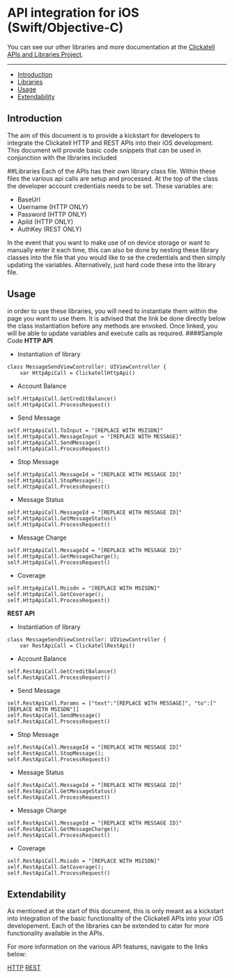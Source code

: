 # API integration for iOS (Swift/Objective-C) 

You can see our other libraries and more documentation at the [Clickatell APIs and Libraries Project](http://clickatell.github.io/).

------------------------------------


* [Introduction](#Introduction)
* [Libraries](#Libraries)
* [Usage](#usage)
* [Extendability](#Extendability)




## Introduction
The aim of this document is to provide a kickstart for developers to integrate the Clickatell HTTP and REST APIs into their iOS development. This document will provide basic code snippets that can be used in conjunction with the libraries included

##Libraries
Each of the APIs has their own library class file. Within these files the various api calls are setup and processed. At the top of the class the developer account credentials needs to be set. These variables are:

 - BaseUrl
 - Username (HTTP ONLY)
 - Password (HTTP ONLY)
 - ApiId (HTTP ONLY)
 - AuthKey (REST ONLY)

 In the event that you want to make use of on device storage or want to manually enter it each time, this can also be done by nesting these library classes into the file that you would like to se the credentials and then simply updating the variables. Alternatively, just hard code these into the library file.

## Usage
in order to use these libraries, you will need to instantiate them within the page you want to use them. It is advised that the link be done directly below the class instantiation before any methods are envoked.  Once linked, you will be able to update variables and execute calls as required.
####Sample Code
**HTTP API**
- Instantiation of library

```
class MessageSendViewController: UIViewController {  
	var HttpApiCall = ClickatellHttpApi()
```

 - Account Balance
```
self.HttpApiCall.GetCreditBalance()
self.HttpApiCall.ProcessRequest()
```
 
- Send Message
```
self.HttpApiCall.ToInput = "[REPLACE WITH MSISDN]"
self.HttpApiCall.MessageInput = "[REPLACE WITH MESSAGE]"
self.HttpApiCall.SendMessage()
self.HttpApiCall.ProcessRequest()
```

- Stop Message

```
self.HttpApiCall.MessageId = "[REPLACE WITH MESSAGE ID]"
self.HttpApiCall.StopMessage();
self.HttpApiCall.ProcessRequest()
```
- Message Status

```
self.HttpApiCall.MessageId = "[REPLACE WITH MESSAGE ID]"
self.HttpApiCall.GetMessageStatus()
self.HttpApiCall.ProcessRequest()
```
- Message Charge

```
self.HttpApiCall.MessageId = "[REPLACE WITH MESSAGE ID]"
self.HttpApiCall.GetMessageCharge();
self.HttpApiCall.ProcessRequest()
```
- Coverage

```
self.HttpApiCall.Msisdn = "[REPLACE WITH MSISDN]"
self.HttpApiCall.GetCoverage();
self.HttpApiCall.ProcessRequest()
```


**REST API**

 - Instantiation of library

```
class MessageSendViewController: UIViewController {  
	var RestApiCall = ClickatellRestApi()
```

 - Account Balance
```
self.RestApiCall.GetCreditBalance()
self.RestApiCall.ProcessRequest()
```
 
- Send Message
```
self.RestApiCall.Params = ["text":"[REPLACE WITH MESSAGE]", "to":["[REPLACE WITH MSISDN"]]
self.RestApiCall.SendMessage()
self.RestApiCall.ProcessRequest()
```

- Stop Message

```
self.RestApiCall.MessageId = "[REPLACE WITH MESSAGE ID]"
self.RestApiCall.StopMessage();
self.RestApiCall.ProcessRequest()
```
- Message Status

```
self.RestApiCall.MessageId = "[REPLACE WITH MESSAGE ID]"
self.RestApiCall.GetMessageStatus()
self.RestApiCall.ProcessRequest()
```
- Message Charge

```
self.RestApiCall.MessageId = "[REPLACE WITH MESSAGE ID]"
self.RestApiCall.GetMessageCharge();
self.RestApiCall.ProcessRequest()
```
- Coverage

```
self.RestApiCall.Msisdn = "[REPLACE WITH MSISDN]"
self.RestApiCall.GetCoverage();
self.RestApiCall.ProcessRequest()
```


## Extendability
As mentioned at the start of this document, this is only meant as a kickstart into integration of the basic functionality of the Clickatell APIs into your iOS developement. Each of the libraries can be extended to cater for more functionality available in the APIs. 

For more information on the various API features, navigate to the links below:

[HTTP][1]
[REST][2]

[1]: https://www.clickatell.com/apis-scripts/apis/http-s/
[2]: https://www.clickatell.com/apis-scripts/apis/rest/



